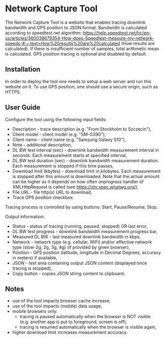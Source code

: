 Network Capture Tool
====================

The Network Capture Tool is a website that enables tracing downlink bandwidth and
GPS position to JSON format. Bandwidth is calculated according to speedtest.net 
algorithm: https://help.speedtest.net/hc/en-us/articles/360038679354-How-does-Speedtest-measure-my-network-speeds-#:~:text=How%20results%20are%20calculated
(How results are calculated). If there is insufficient number of samples, total
arithmetic mean is calculated.
GPS position tracing is optional and disabled by default.

Installation
------------

In order to deploy the tool one needs to setup a web server and run this
website on it.
To use GPS position, one should use a secure origin, such as HTTPS.


User Guide
----------

Configure the tool using the following input fields:
- Description - trace description (e.g. "From Stockholm to Szczecin"),
- Client model - client model (e.g. "SM-G390"),
- Client name - client name (e.g. "Samsung Galaxy S10"),
- Note - additional description,
- DL BW test interval (sec) - downlink bandwidth measurement interval in seconds.
  Each measurement starts at specified interval,
- DL BW test duration (sec) - downlink bandwidth measurement duration.
  Each measurement is stopped if this time passes,
- Download limit (kbytes) - download limit in kilobytes.
  Each measurement is stopped after this amount is downloaded. Note that the 
  actual amount can be higher as it depends on how often onprogress handler of 
  XMLHttpRequest is called (see https://xhr.spec.whatwg.org/),
- File URL - file http(s) URL to download,
- Trace GPS position checkbox.

Tracing process is controlled by using buttons: Start, Pause/Resume, Stop.

Output information:
- Status - status of tracing (running, paused, stopped) OR last error,
- DL BW test progress - downlink bandwidth measurement progress bar,
- Measured DL BW - last measured downlink bandwidth in kbps,
- Network - network type (e.g. cellular, WiFi) and/or
  effective network type (slow-2g, 2g, 3g, 4g) (if provided by given browser),
- Position - GPS position (latitude, longitude in Decimal Degrees,
  accuracy in meters) if available,
- JSON - text area containing output JSON content
  (displayed once tracing is stopped),
- Copy button - copies JSON string content to clipboard.

Notes
-----

- use of the tool impacts browser cache increase,
- use of the tool impacts (mobile) data usage,
- mobile browsers only:
    - tracing is paused automatically when the browser is NOT visible 
      (e.g. another app is put to foreground, screen is off),
    - tracing is resumed automatically when the browser is visible again,
- higher download limit increases measurement accuracy.
